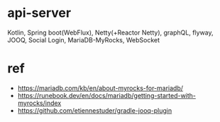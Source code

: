 # api-server

Kotlin, Spring boot(WebFlux), Netty(+Reactor Netty), graphQL, flyway, JOOQ, Social Login, MariaDB-MyRocks, WebSocket

# ref

* https://mariadb.com/kb/en/about-myrocks-for-mariadb/
* https://runebook.dev/en/docs/mariadb/getting-started-with-myrocks/index
* https://github.com/etiennestuder/gradle-jooq-plugin
